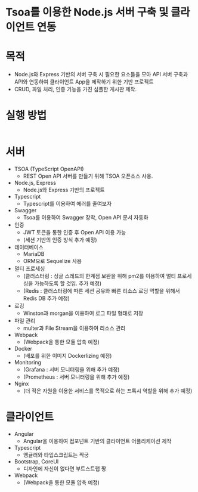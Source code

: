 # Tsoa를 이용한 Node.js 서버 구축 및 클라이언트 연동

# 목적
- Node.js와 Express 기반의 서버 구축 시 필요한 요소들을 모아 API 서버 구축과 API와 연동하여 클라이언트 App을 제작하기 위한 기반 프로젝트
- CRUD, 파일 처리, 인증 기능을 가진 심플한 게시판 제작.

# 실행 방법
```
```

# 서버
- TSOA (TypeScript OpenAPI) 
    * REST Open API 서버를 만들기 위해 TSOA 오픈소스 사용.
- Node.js, Express
    * Node.js와 Express 기반의 프로젝트
- Typescript
    * Typescript를 이용하여 에러를 줄여보자
- Swagger 
    * Tsoa를 이용하여 Swagger 장착, Open API 문서 자동화
- 인증
    * JWT 토큰을 통한 인증 후 Open API 이용 가능
    * (세션 기반의 인증 방식 추가 예정)
- 데이터베이스
    * MariaDB
    * ORM으로 Sequelize 사용
- 멀티 프로세싱
    * (클러스터링 : 싱글 스레드의 한계점 보완을 위해 pm2를 이용하여 멀티 프로세싱을 가능하도록 할 것임. 추가 예정)
    * (Redis : 클러스터링에 따른 세션 공유와 빠른 리소스 로딩 역할을 위해서 Redis DB 추가 예정)
- 로깅
    * Winston과 morgan을 이용하여 로그 파일 형태로 저장
- 파일 관리
    * multer과 File Stream을 이용하여 리소스 관리
- Webpack
    * (Webpack을 통한 모듈 압축 예정)
- Docker
    * (배포를 위한 이미지 Dockerlizing 예정)
- Monitoring
    * (Grafana : 서버 모니터링을 위해 추가 예정)
    * (Prometheus : 서버 모니터링을 위해 추가 예정)
- Nginx
    * (더 적은 자원을 이용한 서비스를 목적으로 하는 프록시 역할을 위해 추가 예정)

# 클라이언트
- Angular
    * Angular을 이용하여 컴포넌트 기반의 클라이언트 어플리케이션 제작
- Typescript
    * 앵귤러와 타입스크립트는 짝궁
- Bootstrap, CoreUI
    * 디자인에 자신이 없다면 부트스트랩 짱
- Webpack
    * (Webpack을 통한 모듈 압축 예정)
